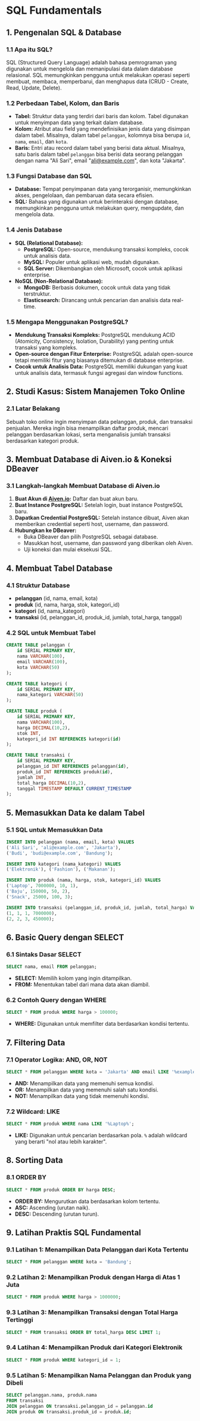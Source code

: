 # **SQL Fundamentals**

## **1. Pengenalan SQL & Database**

### **1.1 Apa itu SQL?**
SQL (Structured Query Language) adalah bahasa pemrograman yang digunakan untuk mengelola dan memanipulasi data dalam database relasional. SQL memungkinkan pengguna untuk melakukan operasi seperti membuat, membaca, memperbarui, dan menghapus data (CRUD - Create, Read, Update, Delete).

### **1.2 Perbedaan Tabel, Kolom, dan Baris**
- **Tabel:** Struktur data yang terdiri dari baris dan kolom. Tabel digunakan untuk menyimpan data yang terkait dalam database.
- **Kolom:** Atribut atau field yang mendefinisikan jenis data yang disimpan dalam tabel. Misalnya, dalam tabel `pelanggan`, kolomnya bisa berupa `id`, `nama`, `email`, dan `kota`.
- **Baris:** Entri atau record dalam tabel yang berisi data aktual. Misalnya, satu baris dalam tabel `pelanggan` bisa berisi data seorang pelanggan dengan nama "Ali Sari", email "ali@example.com", dan kota "Jakarta".

### **1.3 Fungsi Database dan SQL**
- **Database:** Tempat penyimpanan data yang terorganisir, memungkinkan akses, pengelolaan, dan pembaruan data secara efisien.
- **SQL:** Bahasa yang digunakan untuk berinteraksi dengan database, memungkinkan pengguna untuk melakukan query, mengupdate, dan mengelola data.

### **1.4 Jenis Database**
- **SQL (Relational Database):**
  - **PostgreSQL:** Open-source, mendukung transaksi kompleks, cocok untuk analisis data.
  - **MySQL:** Populer untuk aplikasi web, mudah digunakan.
  - **SQL Server:** Dikembangkan oleh Microsoft, cocok untuk aplikasi enterprise.
- **NoSQL (Non-Relational Database):**
  - **MongoDB:** Berbasis dokumen, cocok untuk data yang tidak terstruktur.
  - **Elasticsearch:** Dirancang untuk pencarian dan analisis data real-time.

### **1.5 Mengapa Menggunakan PostgreSQL?**
- **Mendukung Transaksi Kompleks:** PostgreSQL mendukung ACID (Atomicity, Consistency, Isolation, Durability) yang penting untuk transaksi yang kompleks.
- **Open-source dengan Fitur Enterprise:** PostgreSQL adalah open-source tetapi memiliki fitur yang biasanya ditemukan di database enterprise.
- **Cocok untuk Analisis Data:** PostgreSQL memiliki dukungan yang kuat untuk analisis data, termasuk fungsi agregasi dan window functions.

## **2. Studi Kasus: Sistem Manajemen Toko Online**

### **2.1 Latar Belakang**
Sebuah toko online ingin menyimpan data pelanggan, produk, dan transaksi penjualan. Mereka ingin bisa menampilkan daftar produk, mencari pelanggan berdasarkan lokasi, serta menganalisis jumlah transaksi berdasarkan kategori produk.

## **3. Membuat Database di Aiven.io & Koneksi DBeaver**

### **3.1 Langkah-langkah Membuat Database di Aiven.io**
1. **Buat Akun di [Aiven.io](https://aiven.io):** Daftar dan buat akun baru.
2. **Buat Instance PostgreSQL:** Setelah login, buat instance PostgreSQL baru.
3. **Dapatkan Credential PostgreSQL:** Setelah instance dibuat, Aiven akan memberikan credential seperti host, username, dan password.
4. **Hubungkan ke DBeaver:**
   - Buka DBeaver dan pilih PostgreSQL sebagai database.
   - Masukkan host, username, dan password yang diberikan oleh Aiven.
   - Uji koneksi dan mulai eksekusi SQL.

## **4. Membuat Tabel Database**

### **4.1 Struktur Database**
- **pelanggan** (id, nama, email, kota)
- **produk** (id, nama, harga, stok, kategori_id)
- **kategori** (id, nama_kategori)
- **transaksi** (id, pelanggan_id, produk_id, jumlah, total_harga, tanggal)

### **4.2 SQL untuk Membuat Tabel**
```sql
CREATE TABLE pelanggan (
    id SERIAL PRIMARY KEY,
    nama VARCHAR(100),
    email VARCHAR(100),
    kota VARCHAR(50)
);

CREATE TABLE kategori (
    id SERIAL PRIMARY KEY,
    nama_kategori VARCHAR(50)
);

CREATE TABLE produk (
    id SERIAL PRIMARY KEY,
    nama VARCHAR(100),
    harga DECIMAL(10,2),
    stok INT,
    kategori_id INT REFERENCES kategori(id)
);

CREATE TABLE transaksi (
    id SERIAL PRIMARY KEY,
    pelanggan_id INT REFERENCES pelanggan(id),
    produk_id INT REFERENCES produk(id),
    jumlah INT,
    total_harga DECIMAL(10,2),
    tanggal TIMESTAMP DEFAULT CURRENT_TIMESTAMP
);
```

## **5. Memasukkan Data ke dalam Tabel**

### **5.1 SQL untuk Memasukkan Data**
```sql
INSERT INTO pelanggan (nama, email, kota) VALUES 
('Ali Sari', 'ali@example.com', 'Jakarta'),
('Budi', 'budi@example.com', 'Bandung');

INSERT INTO kategori (nama_kategori) VALUES 
('Elektronik'), ('Fashion'), ('Makanan');

INSERT INTO produk (nama, harga, stok, kategori_id) VALUES 
('Laptop', 7000000, 10, 1),
('Baju', 150000, 50, 2),
('Snack', 25000, 100, 3);

INSERT INTO transaksi (pelanggan_id, produk_id, jumlah, total_harga) VALUES 
(1, 1, 1, 7000000),
(2, 2, 3, 450000);
```

## **6. Basic Query dengan SELECT**

### **6.1 Sintaks Dasar SELECT**
```sql
SELECT nama, email FROM pelanggan;
```
- **SELECT:** Memilih kolom yang ingin ditampilkan.
- **FROM:** Menentukan tabel dari mana data akan diambil.

### **6.2 Contoh Query dengan WHERE**
```sql
SELECT * FROM produk WHERE harga > 100000;
```
- **WHERE:** Digunakan untuk memfilter data berdasarkan kondisi tertentu.

## **7. Filtering Data**

### **7.1 Operator Logika: AND, OR, NOT**
```sql
SELECT * FROM pelanggan WHERE kota = 'Jakarta' AND email LIKE '%example.com';
```
- **AND:** Menampilkan data yang memenuhi semua kondisi.
- **OR:** Menampilkan data yang memenuhi salah satu kondisi.
- **NOT:** Menampilkan data yang tidak memenuhi kondisi.

### **7.2 Wildcard: LIKE**
```sql
SELECT * FROM produk WHERE nama LIKE '%Laptop%';
```
- **LIKE:** Digunakan untuk pencarian berdasarkan pola. `%` adalah wildcard yang berarti "nol atau lebih karakter".

## **8. Sorting Data**

### **8.1 ORDER BY**
```sql
SELECT * FROM produk ORDER BY harga DESC;
```
- **ORDER BY:** Mengurutkan data berdasarkan kolom tertentu.
- **ASC:** Ascending (urutan naik).
- **DESC:** Descending (urutan turun).

## **9. Latihan Praktis SQL Fundamental**

### **9.1 Latihan 1: Menampilkan Data Pelanggan dari Kota Tertentu**
```sql
SELECT * FROM pelanggan WHERE kota = 'Bandung';
```

### **9.2 Latihan 2: Menampilkan Produk dengan Harga di Atas 1 Juta**
```sql
SELECT * FROM produk WHERE harga > 1000000;
```

### **9.3 Latihan 3: Menampilkan Transaksi dengan Total Harga Tertinggi**
```sql
SELECT * FROM transaksi ORDER BY total_harga DESC LIMIT 1;
```

### **9.4 Latihan 4: Menampilkan Produk dari Kategori Elektronik**
```sql
SELECT * FROM produk WHERE kategori_id = 1;
```

### **9.5 Latihan 5: Menampilkan Nama Pelanggan dan Produk yang Dibeli**
```sql
SELECT pelanggan.nama, produk.nama 
FROM transaksi 
JOIN pelanggan ON transaksi.pelanggan_id = pelanggan.id 
JOIN produk ON transaksi.produk_id = produk.id;
```
